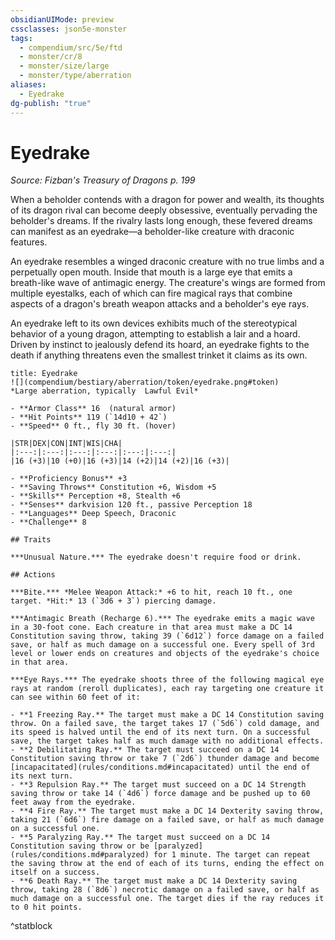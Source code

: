 ```yaml
---
obsidianUIMode: preview
cssclasses: json5e-monster
tags:
  - compendium/src/5e/ftd
  - monster/cr/8
  - monster/size/large
  - monster/type/aberration
aliases:
  - Eyedrake
dg-publish: "true"
---
```

# Eyedrake
*Source: Fizban's Treasury of Dragons p. 199*  

When a beholder contends with a dragon for power and wealth, its thoughts of its dragon rival can become deeply obsessive, eventually pervading the beholder's dreams. If the rivalry lasts long enough, these fevered dreams can manifest as an eyedrake—a beholder-like creature with draconic features.

An eyedrake resembles a winged draconic creature with no true limbs and a perpetually open mouth. Inside that mouth is a large eye that emits a breath-like wave of antimagic energy. The creature's wings are formed from multiple eyestalks, each of which can fire magical rays that combine aspects of a dragon's breath weapon attacks and a beholder's eye rays.

An eyedrake left to its own devices exhibits much of the stereotypical behavior of a young dragon, attempting to establish a lair and a hoard. Driven by instinct to jealously defend its hoard, an eyedrake fights to the death if anything threatens even the smallest trinket it claims as its own.

```ad-statblock
title: Eyedrake
![](compendium/bestiary/aberration/token/eyedrake.png#token)
*Large aberration, typically  Lawful Evil*

- **Armor Class** 16  (natural armor)
- **Hit Points** 119 (`14d10 + 42`)
- **Speed** 0 ft., fly 30 ft. (hover)

|STR|DEX|CON|INT|WIS|CHA|
|:---:|:---:|:---:|:---:|:---:|:---:|
|16 (+3)|10 (+0)|16 (+3)|14 (+2)|14 (+2)|16 (+3)|

- **Proficiency Bonus** +3
- **Saving Throws** Constitution +6, Wisdom +5
- **Skills** Perception +8, Stealth +6
- **Senses** darkvision 120 ft., passive Perception 18
- **Languages** Deep Speech, Draconic
- **Challenge** 8

## Traits

***Unusual Nature.*** The eyedrake doesn't require food or drink.

## Actions

***Bite.*** *Melee Weapon Attack:* +6 to hit, reach 10 ft., one target. *Hit:* 13 (`3d6 + 3`) piercing damage.

***Antimagic Breath (Recharge 6).*** The eyedrake emits a magic wave in a 30-foot cone. Each creature in that area must make a DC 14 Constitution saving throw, taking 39 (`6d12`) force damage on a failed save, or half as much damage on a successful one. Every spell of 3rd level or lower ends on creatures and objects of the eyedrake's choice in that area.

***Eye Rays.*** The eyedrake shoots three of the following magical eye rays at random (reroll duplicates), each ray targeting one creature it can see within 60 feet of it:

- **1 Freezing Ray.** The target must make a DC 14 Constitution saving throw. On a failed save, the target takes 17 (`5d6`) cold damage, and its speed is halved until the end of its next turn. On a successful save, the target takes half as much damage with no additional effects.  
- **2 Debilitating Ray.** The target must succeed on a DC 14 Constitution saving throw or take 7 (`2d6`) thunder damage and become [incapacitated](rules/conditions.md#incapacitated) until the end of its next turn.  
- **3 Repulsion Ray.** The target must succeed on a DC 14 Strength saving throw or take 14 (`4d6`) force damage and be pushed up to 60 feet away from the eyedrake.  
- **4 Fire Ray.** The target must make a DC 14 Dexterity saving throw, taking 21 (`6d6`) fire damage on a failed save, or half as much damage on a successful one.  
- **5 Paralyzing Ray.** The target must succeed on a DC 14 Constitution saving throw or be [paralyzed](rules/conditions.md#paralyzed) for 1 minute. The target can repeat the saving throw at the end of each of its turns, ending the effect on itself on a success.  
- **6 Death Ray.** The target must make a DC 14 Dexterity saving throw, taking 28 (`8d6`) necrotic damage on a failed save, or half as much damage on a successful one. The target dies if the ray reduces it to 0 hit points.  
```
^statblock